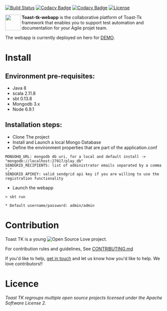 [![Build Status](https://travis-ci.org/toast-tk/toast-tk-webapp.svg?branch=master)](https://travis-ci.org/toast-tk/toast-tk-webapp)
[![Codacy Badge](https://api.codacy.com/project/badge/Grade/f6b89c98a6a84e95a6a90f5bcba80eda)](https://www.codacy.com/app/toast-tk/toast-tk-webapp?utm_source=github.com&amp;utm_medium=referral&amp;utm_content=toast-tk/toast-tk-webapp&amp;utm_campaign=Badge_Grade) 
[![Codacy Badge](https://api.codacy.com/project/badge/Coverage/f6b89c98a6a84e95a6a90f5bcba80eda)](https://www.codacy.com/app/toast-tk/toast-tk-webapp?utm_source=github.com&amp;utm_medium=referral&amp;utm_content=toast-tk/toast-tk-webapp&amp;utm_campaign=Badge_Coverage)
[![License](http://img.shields.io/:license-Apache%202-red.svg)](https://github.com/toast-tk/toast-tk-engine/blob/snapshot/LICENSE.md)

<a href="http://toast-tk.io"><img src="https://github.com/toast-tk/toast-tk-webapp/blob/master/public/images/ToastLogo.png?raw=true" align="left" height="50"></a>
**Toast-tk-webapp** is the collaborative platform of Toast-Tk framework that enables you to support test automation and documentation for your Agile projet team.

The webapp is currently deployed on hero for [DEMO](https://toast-tk.herokuapp.com).

# Install

## Environment pre-requisites:
- Java 8
- scala 2.11.8
- sbt 0.13.8
- Mongodb 3.x
- Node 6.9.1

## Installation steps:
* Clone The project
* Install and Launch a local Mongo Database
* Define the environment properties that are part of the application.conf
```
MONGOHQ_URL: mongodb db uri, for a local and default install -> "mongodb://localhost:27017/play_db"
SENDGRID_RECIPIENTS: list of administrator emails separated by a comma ","
SENDGRID_APIKEY: valid sendgrid api key if you are willing to use the registration functionality
```
* Launch the webapp
```
> sbt run

* Default username/password: admin/admin
```

# Contribution

Toast TK is a young ![Open Source Love](https://badges.frapsoft.com/os/v3/open-source.svg?v=103) project.  

For contribution rules and guidelines, See [CONTRIBUTING.md](https://github.com/toast-tk/toast-tk-engine/blob/snapshot/CONTRIBUTING.md)

If you'd like to help, [get in touch](https://gitter.im/toast-tk/toast-tk-engine) and let us know how you'd like to help. We love contributors!! 

# Licence
_Toast TK regroups multiple open source projects licensed under the Apache Software License 2._

